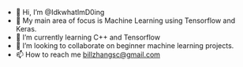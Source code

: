 - 👋 Hi, I’m @IdkwhatImD0ing
- 👀 My main area of focus is Machine Learning using Tensorflow and Keras.
- 🌱 I’m currently learning C++ and Tensorflow
- 💞️ I’m looking to collaborate on beginner machine learning projects.
- 📫 How to reach me billzhangsc@gmail.com

<!---
IdkwhatImD0ing/IdkwhatImD0ing is a ✨ special ✨ repository because its `README.md` (this file) appears on your GitHub profile.
You can click the Preview link to take a look at your changes.
--->
